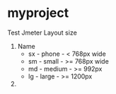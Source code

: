 # myproject
Test
  Jmeter
Layout size
  1. Name
      - sx - phone - < 768px wide
      - sm - small - >= 768px wide
      - md - medium - >= 992px
      - lg - large - >= 1200px
  2.
